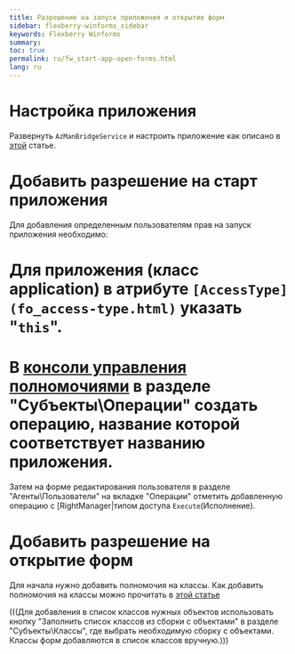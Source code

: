 ```yaml
---
title: Разрешение на запуск приложения и открытие форм
sidebar: flexberry-winforms_sidebar
keywords: Flexberry Winforms 
summary: 
toc: true
permalink: ru/fw_start-app-open-forms.html
lang: ru
---
```


# Настройка приложения
Развернуть `AzManBridgeService` и настроить приложение как описано в [этой](how-to-start-work-with-right-manager.html)  статье.

# Добавить разрешение на старт приложения
Для добавления определенным пользователям прав на запуск приложения необходимо:
 
# Для приложения (класс application) в атрибуте `[AccessType](fo_access-type.html)` указать "`this`".

# В [консоли управления полномочиями](security-console.html) в разделе "Субъекты\Операции" создать операцию, название которой соответствует названию приложения.
Затем на форме редактирования пользователя в разделе "Агенты\Пользователи" на вкладке "Операции" отметить добавленную операцию с [RightManager|типом доступа `Execute`(Исполнение).

# Добавить разрешение на открытие форм
Для начала нужно добавить полномочия на классы.
Как добавить полномочия на классы можно прочитать в [этой статье](fa_authority-classes.html) 

(((<msg type=Note>Для добавления в список классов нужных объектов использовать кнопку "Заполнить список классов из сборки с объектами" в разделе "Субъекты\Классы", где выбрать необходимую сборку с объектами. Классы форм добавляются в список классов вручную.</msg>)))
